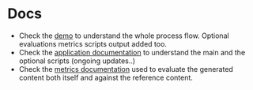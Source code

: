 # Docs

- Check the [demo](https://github.com/fabriziosalmi/UglyFeed/blob/main/docs/demo.md) to understand the whole process flow. Optional evaluations metrics scripts output added too.
- Check the [application documentation](https://github.com/fabriziosalmi/UglyFeed/blob/main/docs/scripts.md) to understand the main and the optional scripts (ongoing updates..)
- Check the [metrics documentation](https://github.com/fabriziosalmi/UglyFeed/blob/main/docs/metrics.md) used to evaluate the generated content both itself and against the reference content.
